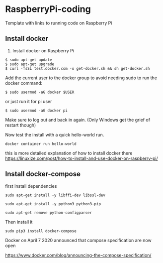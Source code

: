 # RaspberryPi-coding
Template with links to running code on Raspberry Pi

## Install docker 
1. Install docker on Raspberry Pi

```
$ sudo apt-get update
$ sudo apt-get upgrade
$ curl -fsSL test.docker.com -o get-docker.sh && sh get-docker.sh
```

Add the current user to the docker group to avoid needing sudo to run the docker command:
```
$ sudo usermod -aG docker $USER 
```
or just run it for pi user

```
$ sudo usermod -aG docker pi
```

Make sure to log out and back in again. (Only Windows get the grief of restart though)


Now test the install with a quick hello-world run.

```
docker container run hello-world
```

this is more detailed explanation of how to install docker there https://linuxize.com/post/how-to-install-and-use-docker-on-raspberry-pi/

## Install docker-compose


first  Install dependencies
```
sudo apt-get install -y libffi-dev libssl-dev

sudo apt-get install -y python3 python3-pip

sudo apt-get remove python-configparser
```
Then install it
```
sudo pip3 install docker-compose
```


Docker on April 7 2020 announced that compose specification are now open

https://www.docker.com/blog/announcing-the-compose-specification/
